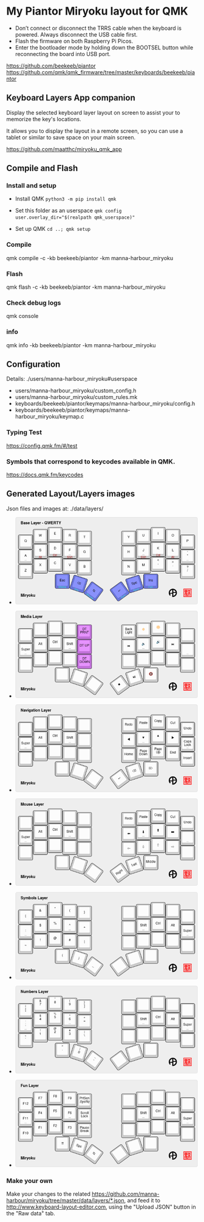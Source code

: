 #   My Piantor Miryoku layout for QMK

- Don’t connect or disconnect the TRRS cable when the keyboard is powered. Always disconnect the USB cable first.
- Flash the firmware on both Raspberry Pi Picos.
- Enter the bootloader mode by holding down the BOOTSEL button while reconnecting the board into USB port.

https://github.com/beekeeb/piantor
https://github.com/qmk/qmk_firmware/tree/master/keyboards/beekeeb/piantor

## Keyboard Layers App companion

Display the selected keyboard layer layout on screen to assist your to memorize the key's locations.

It allows you to display the layout in a remote screen, so you can use a tablet or similar to save space on your main screen.

https://github.com/maatthc/miryoku_qmk_app

## Compile and Flash

### Install and setup
- Install QMK
`python3 -m pip install qmk`

- Set this folder as an userspace
`qmk config user.overlay_dir="$(realpath qmk_userspace)"`

- Set up QMK 
`cd ..; qmk setup`


### Compile
qmk compile -c -kb beekeeb/piantor -km manna-harbour_miryoku

### Flash
qmk flash -c -kb beekeeb/piantor -km manna-harbour_miryoku

### Check debug logs
qmk console

### info

qmk info -kb beekeeb/piantor -km manna-harbour_miryoku

## Configuration

Details: ./users/manna-harbour_miryoku#userspace

- users/manna-harbour_miryoku/custom_config.h
- users/manna-harbour_miryoku/custom_rules.mk
- keyboards/beekeeb/piantor/keymaps/manna-harbour_miryoku/config.h
- keyboards/beekeeb/piantor/keymaps/manna-harbour_miryoku/keymap.c

### Typing Test

https://config.qmk.fm/#/test

### Symbols that correspond to keycodes available in QMK.
https://docs.qmk.fm/keycodes

## Generated Layout/Layers images

Json files and images at: ./data/layers/

- ![Base](./data/layers/miryoku-kle-base.png)

- ![Media](./data/layers/miryoku-kle-media.png)

- ![Nav](./data/layers/miryoku-kle-nav.png)

- ![Mouse](./data/layers/miryoku-kle-mouse.png)

- ![Symbols](./data/layers/miryoku-kle-sym.png)

- ![Numbers](./data/layers/miryoku-kle-num.png)

- ![Fun](./data/layers/miryoku-kle-fun.png)


### Make your own

Make your changes to the related https://github.com/manna-harbour/miryoku/tree/master/data/layers/*.json, and feed it to http://www.keyboard-layout-editor.com, using the "Upload JSON" button in the "Raw data" tab. 
